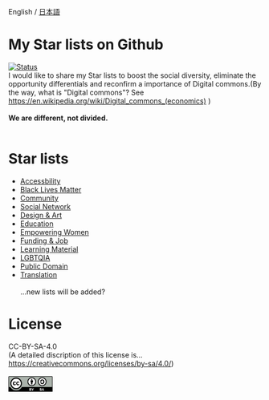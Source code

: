 English / <a href="https://github.com/4ioskd/my-Stars-lists/blob/main/README-JA.md" rel="noopener noreferrer">日本語</a>
# My Star lists on Github
[![Status](https://img.shields.io/badge/status-active-success.svg)]()<br>
I would like to share my Star lists to boost the social diversity, eliminate the opportunity differentials and reconfirm a importance of Digital commons.(By the way, what is "Digital commons"? See https://en.wikipedia.org/wiki/Digital_commons_(economics) )<br><br>
<b>We are different, not divided.</b><br><br>

# Star lists
- <a href="https://github.com/stars/4ioskd/lists/accessibility" rel="noopener noreferrer">Accessbility</a><br>
- <a href="https://github.com/stars/4ioskd/lists/black-lives-matter" rel="noopener noreferrer">Black Lives Matter</a><br>
- <a href="https://github.com/stars/4ioskd/lists/community" rel="noopener noreferrer">Community</a><br>
- <a href="https://github.com/stars/4ioskd/lists/social-network" rel="noopener noreferrer">Social Network</a><br>
- <a href="https://github.com/stars/4ioskd/lists/design-art" rel="noopener noreferrer">Design & Art</a><br>
- <a href="https://github.com/stars/4ioskd/lists/education" rel="noopener noreferrer">Education</a><br>
- <a href="https://github.com/stars/4ioskd/lists/empowering-women" rel="noopener noreferrer">Empowering Women</a><br>
- <a href="https://github.com/stars/4ioskd/lists/funding-job" rel="noopener noreferrer">Funding & Job</a><br>
- <a href="https://github.com/stars/4ioskd/lists/learning-material" rel="noopener noreferrer">Learning Material</a><br>
- <a href="https://github.com/stars/4ioskd/lists/lgbtqia" rel="noopener noreferrer">LGBTQIA</a><br>
- <a href="https://github.com/stars/4ioskd/lists/public-domain" rel="noopener noreferrer">Public Domain</a><br>
- <a href="https://github.com/stars/4ioskd/lists/translation" rel="noopener noreferrer">Translation</a><br><br>
...new lists will be added?

# License
CC-BY-SA-4.0<br>
(A detailed discription of this license is... https://creativecommons.org/licenses/by-sa/4.0/)<br><br>
<img src="CC-BY-SA_icon.svg.png" width="88" height="31" alt="CC-BY-SA-4.0"></a>
